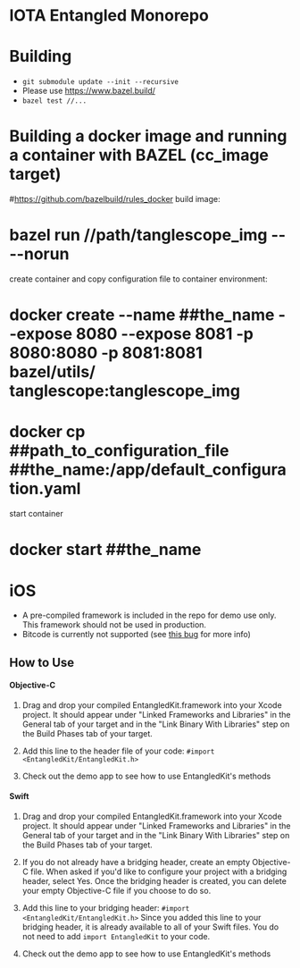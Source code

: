IOTA Entangled Monorepo
=======================================

Building
=============
* `git submodule update --init --recursive`
* Please use https://www.bazel.build/
* `bazel test //...`

Building a docker image and running a container with BAZEL (cc_image target)
=============================================================================
#https://github.com/bazelbuild/rules_docker
build image:
# bazel run //path/tanglescope_img -- --norun 

create container and copy configuration file to container environment:
# docker create --name ##the_name --expose 8080 --expose 8081  -p 8080:8080 -p 8081:8081 bazel/utils/ tanglescope:tanglescope_img

# docker cp ##path_to_configuration_file ##the_name:/app/default_configuration.yaml

start container
# docker start ##the_name

iOS
====================================
* A pre-compiled framework is included in the repo for demo use only. This framework should not be used in production.
* Bitcode is currently not supported (see [this bug](https://github.com/bazelbuild/bazel/issues/4982) for more info)

## How to Use

#### Objective-C
1. Drag and drop your compiled EntangledKit.framework into your Xcode project. It should appear under "Linked Frameworks and Libraries" in the General tab of your target and in the "Link Binary With Libraries" step on the Build Phases tab of your target.

2. Add this line to the header file of your code:
`#import <EntangledKit/EntangledKit.h>`

3. Check out the demo app to see how to use EntangledKit's methods

#### Swift
1.  Drag and drop your compiled EntangledKit.framework into your Xcode project. It should appear under "Linked Frameworks and Libraries" in the General tab of your target and in the "Link Binary With Libraries" step on the Build Phases tab of your target.

2. If you do not already have a bridging header, create an empty Objective-C file. When asked if you'd like to configure your project with a bridging header, select Yes. Once the bridging header is created, you can delete your empty Objective-C file if you choose to do so.

3. Add this line to your bridging header:
`#import <EntangledKit/EntangledKit.h>`
Since you added this line to your bridging header, it is already available to all of your Swift files. You do not need to add `import EntangledKit` to your code. 

4. Check out the demo app to see how to use EntangledKit's methods

